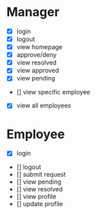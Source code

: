 # Manager

- [x] login
- [x] logout
- [x] view homepage
- [x] approve/deny
- [x] view resolved
- [x] view approved
- [x] view pending
- [] view specific employee
- [x] view all employees

# Employee

- [x] login
- [] logout
- [] submit request
- [] view pending
- [] view resolved
- [] view profile
- [] update profile